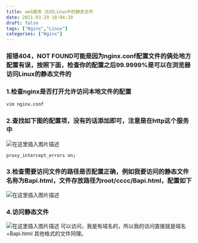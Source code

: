 ```yaml
---
title: web服务 访问Linux中的静态文件
date: 2021-03-29 18:04:20
draft: false
tags: ["Nginx","Linux"]
categories: ["Nginx"]
---
```


### 报错404，NOT FOUND可能是因为nginx.conf配置文件的俩处地方配置有误，按照下面，检查你的配置之后99.9999%是可以在浏览器访问Linux的静态文件的


### 1.检查nginx是否打开允许访问本地文件的配置

```bash
vim nginx.conf
```


### 2.查找如下图的配置项，没有的话添加即可，注意是在http这个服务中
![在这里插入图片描述](https://img-blog.csdnimg.cn/20210329180009631.png?x-oss-process=image/watermark,type_ZmFuZ3poZW5naGVpdGk,shadow_10,text_aHR0cHM6Ly9ibG9nLmNzZG4ubmV0L2NoYW95YW5nX28=,size_16,color_FFFFFF,t_70)

```bash
proxy_intercept_errors on;
```

### 3.检查需要访问文件的路径是否配置正确，例如我要访问的静态文件名称为Bapi.html，文件存放路径为root/cccc/Bapi.html，配置如下

![在这里插入图片描述](https://img-blog.csdnimg.cn/20210329180232275.png)

### 4.访问静态文件

![在这里插入图片描述](https://img-blog.csdnimg.cn/20210329180310114.png)
可以访问，我是有域名的，所以我的访问直接就是域名+Bapi.html 其他格式的文件同理。
